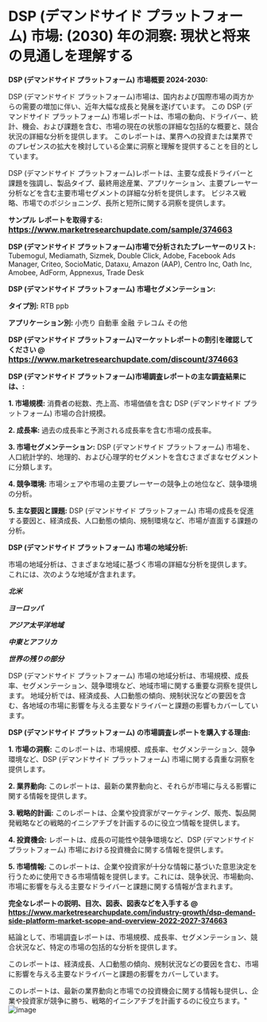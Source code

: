 # DSP (デマンドサイド プラットフォーム) 市場: (2030) 年の洞察: 現状と将来の見通しを理解する

<strong>DSP (デマンドサイド プラットフォーム) 市場概要 2024-2030:</strong>

DSP (デマンドサイド プラットフォーム)市場は、国内および国際市場の両方からの需要の増加に伴い、近年大幅な成長と発展を遂げています。 この DSP (デマンドサイド プラットフォーム) 市場レポートは、市場の動向、ドライバー、統計、機会、および課題を含む、市場の現在の状態の詳細な包括的な概要と、競合状況の詳細な分析を提供します。 このレポートは、業界への投資または業界でのプレゼンスの拡大を検討している企業に洞察と理解を提供することを目的としています。

DSP (デマンドサイド プラットフォーム)レポートは、主要な成長ドライバーと課題を強調し、製品タイプ、最終用途産業、アプリケーション、主要プレーヤー分析などを含む主要市場セグメントの詳細な分析を提供します。 ビジネス戦略、市場でのポジショニング、長所と短所に関する洞察を提供します。



<strong>サンプル レポートを取得する: <a href=https://www.marketresearchupdate.com/sample/374663><font size=3 color=#0000ff>https://www.marketresearchupdate.com/sample/374663</font></a></strong>



<strong>DSP (デマンドサイド プラットフォーム)市場で分析されたプレーヤーのリスト:</strong>
Tubemogul, Mediamath, Sizmek, Double Click, Adobe, Facebook Ads Manager, Criteo, SocioMatic, Dataxu, Amazon (AAP), Centro Inc, Oath Inc, Amobee, AdForm, Appnexus, Trade Desk



<strong>DSP (デマンドサイド プラットフォーム) 市場セグメンテーション:</strong>



<strong>タイプ別:</strong>
RTB
ppb



<strong>アプリケーション別:</strong>
小売り
自動車
金融
テレコム
その他



<strong>DSP (デマンドサイド プラットフォーム)マーケットレポートの割引を確認してください @ <a href=https://www.marketresearchupdate.com/discount/374663><font size=3 color=#0000ff>https://www.marketresearchupdate.com/discount/374663</font></a></strong>



<strong>DSP (デマンドサイド プラットフォーム)市場調査レポートの主な調査結果には、:</strong>



<strong>1. 市場規模:</strong> 消費者の総数、売上高、市場価値を含む DSP (デマンドサイド プラットフォーム) 市場の合計規模。



<strong>2. 成長率:</strong> 過去の成長率と予測される成長率を含む市場の成長率。



<strong>3. 市場セグメンテーション:</strong> DSP (デマンドサイド プラットフォーム) 市場を、人口統計学的、地理的、および心理学的セグメントを含むさまざまなセグメントに分類します。



<strong>4. 競争環境:</strong> 市場シェアや市場の主要プレーヤーの競争上の地位など、競争環境の分析。



<strong>5. 主な要因と課題:</strong> DSP (デマンドサイド プラットフォーム) 市場の成長を促進する要因と、経済成長、人口動態の傾向、規制環境など、市場が直面する課題の分析。



<strong>DSP (デマンドサイド プラットフォーム) 市場の地域分析:</strong>

市場の地域分析は、さまざまな地域に基づく市場の詳細な分析を提供します。 これには、次のような地域が含まれます。

<em>

<strong>北米</strong></em>
<em>

<strong>ヨーロッパ</strong></em>
<em>

<strong>アジア太平洋地域</strong></em>
<em>

<strong>中東とアフリカ</strong></em>
<em>

<strong>世界の残りの部分</strong></em>

DSP (デマンドサイド プラットフォーム) 市場の地域分析は、市場規模、成長率、セグメンテーション、競争環境など、地域市場に関する重要な洞察を提供します。 地域分析では、経済成長、人口動態の傾向、規制状況などの要因を含む、各地域の市場に影響を与える主要なドライバーと課題の影響もカバーしています。



<strong>DSP (デマンドサイド プラットフォーム) の市場調査レポートを購入する理由:</strong>



<strong>1. 市場の洞察:</strong> このレポートは、市場規模、成長率、セグメンテーション、競争環境など、DSP (デマンドサイド プラットフォーム) 市場に関する貴重な洞察を提供します。



<strong>2. 業界動向:</strong> このレポートは、最新の業界動向と、それらが市場に与える影響に関する情報を提供します。



<strong>3. 戦略的計画:</strong> このレポートは、企業や投資家がマーケティング、販売、製品開発戦略などの戦略的イニシアチブを計画するのに役立つ情報を提供します。



<strong>4. 投資機会:</strong> レポートは、成長の可能性や競争環境など、DSP (デマンドサイド プラットフォーム) 市場における投資機会に関する情報を提供します。



<strong>5. 市場情報:</strong> このレポートは、企業や投資家が十分な情報に基づいた意思決定を行うために使用できる市場情報を提供します。これには、競争状況、市場動向、市場に影響を与える主要なドライバーと課題に関する情報が含まれます。



<strong><b>完全なレポートの説明、目次、図表、図表などを入手する @ <a href=https://www.marketresearchupdate.com/industry-growth/dsp-demand-side-platform-market-scope-and-overview-2022-2027-374663>https://www.marketresearchupdate.com/industry-growth/dsp-demand-side-platform-market-scope-and-overview-2022-2027-374663</a></b></strong>

結論として、市場調査レポートは、市場規模、成長率、セグメンテーション、競合状況など、特定の市場の包括的な分析を提供します。

このレポートは、経済成長、人口動態の傾向、規制状況などの要因を含む、市場に影響を与える主要なドライバーと課題の影響をカバーしています。

このレポートは、最新の業界動向と市場での投資機会に関する情報も提供し、企業や投資家が競争に勝ち、戦略的イニシアチブを計画するのに役立ちます。"
![image](https://github.com/renukap7961/renukap7961/assets/163852544/c51cd748-fd16-4735-b177-2a4648817d5b)
